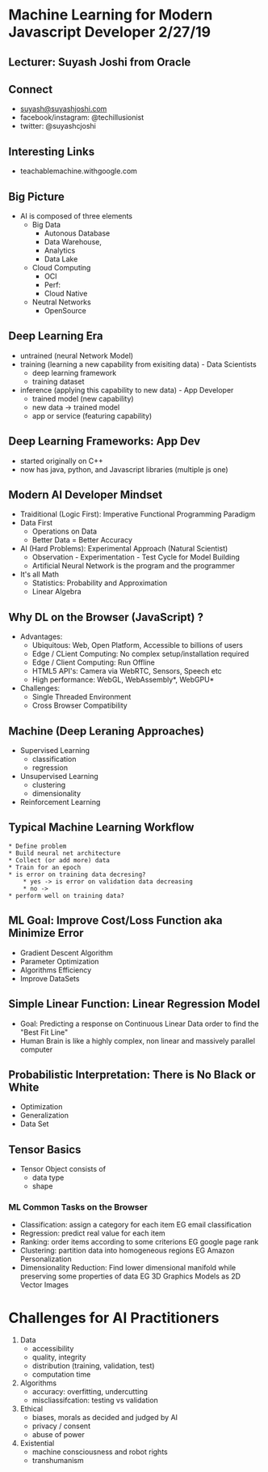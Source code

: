 # Machine Learning for Modern Javascript Developer  2/27/19
## Lecturer: Suyash Joshi from Oracle

## Connect
* suyash@suyashjoshi.com
*  facebook/instagram: @techillusionist
*  twitter: @suyashcjoshi

## Interesting Links
* teachablemachine.withgoogle.com

## Big Picture
* AI is composed of three elements
    * Big Data
        * Autonous Database
        * Data Warehouse,
        * Analytics
        * Data Lake
    * Cloud Computing
        * OCI
        * Perf:
        * Cloud Native
    * Neutral Networks
        * OpenSource

## Deep Learning Era
* untrained (neural Network Model)
* training (learning a new capability from exisiting data) - Data Scientists
    * deep learning framework
    * training dataset
* inference (applying this capability to new data) - App Developer
    * trained model (new capability)
    * new data -> trained model
    * app or service (featuring capability)

## Deep Learning Frameworks: App Dev
* started originally on C++
* now has java, python, and Javascript libraries (multiple js one)

## Modern AI Developer Mindset
* Traiditional (Logic First): Imperative Functional Programming Paradigm
* Data First
    * Operations on Data
    * Better Data = Better Accuracy
* AI (Hard Problems): Experimental Approach (Natural Scientist)
    * Observation - Experimentation - Test Cycle for Model Building
    * Artificial Neural Network is the program and the programmer
* It's all Math
    * Statistics: Probability and Approximation
    * Linear Algebra
## Why DL on the Browser (JavaScript) ?
* Advantages:
    * Ubiquitous: Web, Open Platform, Accessible to billions of users
    * Edge / CLient Computing: No complex setup/installation required
    * Edge / Client Computing: Run Offline
    * HTML5 API's: Camera via WebRTC, Sensors, Speech etc
    * High performance: WebGL, WebAssembly*, WebGPU*
* Challenges: 
    * Single Threaded Environment
    * Cross Browser Compatibility
## Machine (Deep Leraning Approaches)
* Supervised Learning
    * classification 
    * regression
* Unsupervised Learning
    * clustering
    * dimensionality
* Reinforcement Learning
## Typical Machine Learning Workflow
    * Define problem
    * Build neural net architecture
    * Collect (or add more) data
    * Train for an epoch
    * is error on training data decresing?
        * yes -> is error on validation data decreasing
        * no ->
    * perform well on training data?

## ML Goal: Improve Cost/Loss Function aka Minimize Error
* Gradient Descent Algorithm
* Parameter Optimization
* Algorithms Efficiency
* Improve DataSets

## Simple Linear Function: Linear Regression Model
* Goal: Predicting a response on Continuous Linear Data order to find the "Best Fit Line"
* Human Brain is like a highly complex, non linear and massively parallel computer

## Probabilistic Interpretation: There is No Black or White
* Optimization
* Generalization
* Data Set

## Tensor Basics
* Tensor Object consists of
    * data type
    * shape
### ML Common Tasks on the Browser
* Classification: assign a category for each item EG email classification
* Regression: predict real value for each item
* Ranking: order items according to some criterions EG google page rank
* Clustering: partition data into homogeneous regions EG Amazon Personalization
* Dimensionality Reduction: Find lower dimensional manifold while preserving some properties of data EG 3D Graphics Models as 2D Vector Images

# Challenges for AI Practitioners
1. Data
    * accessibility
    * quality, integrity
    * distribution (training, validation, test)
    * computation time
2. Algorithms
    * accuracy: overfitting, undercutting
    * miscliassifcation: testing vs validation
3. Ethical
    * biases, morals as decided and judged by AI
    * privacy / consent
    * abuse of power
4. Existential
    * machine consciousness and robot rights
    * transhumanism